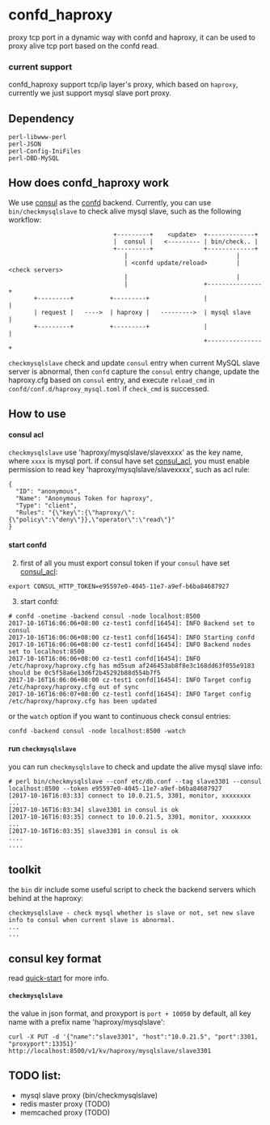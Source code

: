 # confd_haproxy

proxy tcp port in a dynamic way with confd and haproxy, it can be used to proxy alive tcp port based on the confd read.

### current support

confd_haproxy support tcp/ip layer's proxy, which based on `haproxy`, currently we just support mysql slave port proxy. 

## Dependency

```
perl-libwww-perl
perl-JSON
perl-Config-IniFiles
perl-DBD-MySQL
```

## How does confd_haproxy work

We use [consul](https://github.com/hashicorp/consul) as the [confd](https://github.com/kelseyhightower/confd) backend. Currently, you can use `bin/checkmysqlslave` to check alive mysql slave, such as the following workflow: 
```
                             +---------+    <update>  +-------------+
                             |  consul |   <--------- | bin/check.. |
                             +---------+              +-------------+
                                |                              |
                                | <confd update/reload>        | <check servers> 
                                |                              |
                                |                     +---------------+
       +---------+          +---------+               |               |
       | request |   ---->  | haproxy |   --------->  | mysql slave   |
       +---------+          +---------+               |               |
                                                      +---------------+
```

`checkmysqlslave` check and update `consul` entry when current MySQL slave server is abnormal, then `confd` capture the `consul` entry change, update the haproxy.cfg based on `consul` entry, and execute `reload_cmd` in `confd/conf.d/haproxy_mysql.toml` if `check_cmd` is successed.

## How to use

#### consul acl

`checkmysqlslave` use 'haproxy/mysqlslave/slavexxxx' as the key name, where `xxxx` is mysql port. if consul have set [consul_acl](https://www.consul.io/api/acl.html), you must enable permission to read key 'haproxy/mysqlslave/slavexxxx', such as acl rule:
```
{
  "ID": "anonymous",
  "Name": "Anonymous Token for haproxy",
  "Type": "client",
  "Rules": "{\"key\":{\"haproxy/\":{\"policy\":\"deny\"}},\"operator\":\"read\"}"
}
```

#### start confd

2. first of all you must export consul token if your `consul` have set [consul_acl](https://www.consul.io/api/acl.html):
```
export CONSUL_HTTP_TOKEN=e95597e0-4045-11e7-a9ef-b6ba84687927
```

3. start confd:
```
# confd -onetime -backend consul -node localhost:8500
2017-10-16T16:06:06+08:00 cz-test1 confd[16454]: INFO Backend set to consul
2017-10-16T16:06:06+08:00 cz-test1 confd[16454]: INFO Starting confd
2017-10-16T16:06:06+08:00 cz-test1 confd[16454]: INFO Backend nodes set to localhost:8500
2017-10-16T16:06:06+08:00 cz-test1 confd[16454]: INFO /etc/haproxy/haproxy.cfg has md5sum af246453ab8f8e3c168dd63f055e9183 should be 0c5f58a6e13d6f2b45292b88d554b7f5
2017-10-16T16:06:06+08:00 cz-test1 confd[16454]: INFO Target config /etc/haproxy/haproxy.cfg out of sync
2017-10-16T16:06:07+08:00 cz-test1 confd[16454]: INFO Target config /etc/haproxy/haproxy.cfg has been updated
```
or the `watch` option if you want to continuous check consul entries:
```
confd -backend consul -node localhost:8500 -watch
```

#### run `checkmysqlslave`

you can run `checkmysqlslave` to check and update the alive mysql slave info:
```
# perl bin/checkmysqlslave --conf etc/db.conf --tag slave3301 --consul localhost:8500 --token e95597e0-4045-11e7-a9ef-b6ba84687927
[2017-10-16T16:03:33] connect to 10.0.21.5, 3301, monitor, xxxxxxxx ...
[2017-10-16T16:03:34] slave3301 in consul is ok
[2017-10-16T16:03:35] connect to 10.0.21.5, 3301, monitor, xxxxxxxx ...
[2017-10-16T16:03:35] slave3301 in consul is ok
....
....
```

## toolkit

the `bin` dir include some useful script to check the backend servers which behind at the haproxy:
```
checkmysqlslave - check mysql whether is slave or not, set new slave info to consul when current slave is abnormal.
...
...
```

## consul key format

read [quick-start](https://github.com/kelseyhightower/confd/blob/master/docs/quick-start-guide.md) for more info.

#### `checkmysqlslave`

the value in json format, and proxyport is `port + 10050` by default, all key name with a prefix name 'haproxy/mysqlslave':
```
curl -X PUT -d '{"name":"slave3301", "host":"10.0.21.5", "port":3301, "proxyport":13351}' http://localhost:8500/v1/kv/haproxy/mysqlslave/slave3301
```

## TODO list:

  * mysql slave proxy (bin/checkmysqlslave)
  * redis master proxy (TODO)
  * memcached proxy (TODO)

